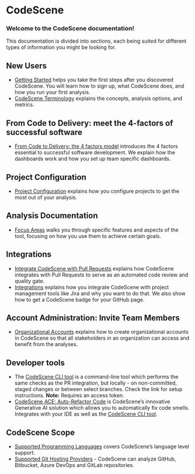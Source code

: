 # CodeScene

### Welcome to the CodeScene documentation!

This documentation is divided into sections, each being suited for different
types of information you might be looking for.

## New Users

* [Getting Started](getting-started/README.md) helps you take the first steps after you
  discovered CodeScene. You will learn how to sign up, what CodeScene does, and
  how you run your first analysis.
* [CodeScene Terminology](terminology/codescene-terminology.md) explains the concepts, analysis options, and
  metrics.

## From Code to Delivery: meet the 4-factors of successful software

* [From Code to Delivery: the 4 factors model](4f-dashboard/4-factors-dashboard.md) introduces the 4 factors essential to
  successful software development. We explain how the dashboards work and how you
  set up team specific dashboards.

## Project Configuration

* [Project Configuration](configuration/project-config/README.md) explains how you configure projects to get the most out of your analysis.

## Analysis Documentation

* [Focus Areas](guides/README.md) walks you through specific features and aspects of the
  tool, focusing on how you use them to achieve certain goals.

## Integrations

* [Integrate CodeScene with Pull Requests](guides/pr-integration/integrate-into-ci-cd.md) explains how CodeScene integrates with
  Pull Requests to serve as an automated code review and quality gate.
* [Integrations](integrations/README.md) explains how you integrate CodeScene with project management tools like Jira and
  why you want to do that. We also show how to get a CodeScene badge for your GitHub page.

## Account Administration: Invite Team Members

* [Organizational Accounts](organizations/README.md) explains how to create organizational accounts in CodeScene so that
  all stakeholders in an organization can access and benefit from the analyses.

## Developer tools

* The [CodeScene CLI tool](cli/README.md) is a command-line tool which performs the same checks as the PR integration, but locally - on non-committed, staged changes or between select branches. Check the link for setup instructions. **Note:** Requires an access token.
* [CodeScene ACE: Auto-Refactor Code](auto-refactor/README.md) is CodeScene’s innovative Generative AI solution which allows you to automatically fix code smells. Integrates with your IDE as well as the [CodeScene CLI tool](cli/index.md).

## CodeScene Scope

* [Supported Programming Languages](usage/language-support.md) covers CodeScene’s language level support.
* [Supported Git Hosting Providers](providers/README.md) - CodeScene can analyze GitHub, Bitbucket, Azure DevOps and GitLab repositories.
